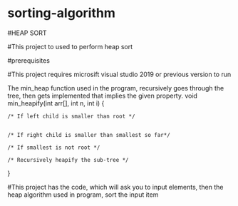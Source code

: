 # sorting-algorithm
#HEAP SORT

#This project to used to perform heap sort

#prerequisites

#This project requires microsift visual studio 2019 or previous version to run

  The min_heap function used in the program, recursively goes through the tree, then gets implemented that implies the given property.
  void min_heapify(int arr[], int n, int i)
{
  

    /* If left child is smaller than root */
  

    /* If right child is smaller than smallest so far*/
    
    /* If smallest is not root */
  
    /* Recursively heapify the sub-tree */
     
}

#This project has the code, which will ask you to input elements, then 
  the heap algorithm used in program, sort the input item 
  
  

